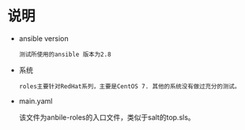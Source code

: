 # 说明
* ansible version
    ```text
    测试所使用的ansible 版本为2.8
    ```

* 系统
    ```text
    roles主要针对RedHat系列，主要是CentOS 7. 其他的系统没有做过充分的测试。
    ```

* main.yaml

    该文件为anbile-roles的入口文件，类似于salt的top.sls。

